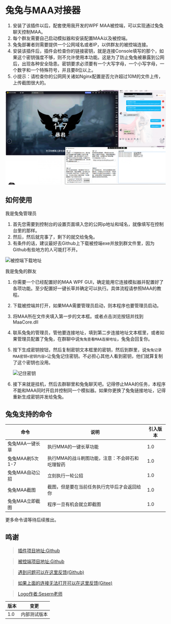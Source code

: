 # 兔兔与MAA对接器

1. 安装了该插件以后，配套使用我开发的WPF MAA被控端，可以实现通过兔兔聊天控制MAA。
2. 每个群友需要自己启动模拟器和安装配置MAA以及被控端。
3. 兔兔部署者则需要提供一个公网域名或者IP，以供群友的被控端连接。
4. 安装该插件后，插件会检查你的链接密钥，就是连接Console填写的那个，如果这个密钥强度不够，则不允许使用本功能。这是为了防止兔兔被暴露到公网后，出现各种安全隐患。密钥要求必须要有一个大写字母，一个小写字母，一个数字和一个特殊符号，并且要8位以上。
5. 小提示：请检查你的公网网关诸如Nginx配置是否允许超过10M的文件上传，上传截图很大的。

![例子](https://raw.githubusercontent.com/hsyhhssyy/amiyabot-arknights-hsyhhssyy-maa/master/docs/example.png)

## 如何使用

我是兔兔管理员

1. 首先您需要到控制台的设置页面填入您的公网ip地址和域名，就像填写在控制台里的那样。
2. 然后，然后就完事了，剩下的就交给兔兔。
3. 有条件的话，建议最好去Github上下载被控端exe并放到群文件里，因为Github有些地方的人可能打不开。

![被控端下载地址](https://github.com/hsyhhssyy/amiyabot-maa-adapter/releases/tag/v.0.0.3)

我是兔兔的群友

1. 你需要一个已经配置好的MAA WPF GUI，确定能用它连接模拟器并配置好了各项功能。至少配置好一键长草并确定可以执行。具体流程请参照MAA的教程。
2. 下载被控端并打开，如果MAA需要管理员启动，则本程序也要管理员启动。
3. 将MAA所在文件夹填入第一步的文本框。或者点击浏览按钮并找到MaaCore.dll
4. 联系兔兔的管理员，管他要连接地址，填到第二步连接地址文本框里，或者如果管理员配置了兔兔，在群聊中说`兔兔查看MAA连接地址`，兔兔会回复你。
3. 按下生成密钥按钮，然后复制密钥文本框里的密钥，然后到群里，说`兔兔记录MAA密钥<密钥内容>`让兔兔记住密钥。不必担心其他人看到密钥，他们就算复制了这个密钥也没用。

    ![记住密钥](https://raw.githubusercontent.com/hsyhhssyy/amiyabot-arknights-hsyhhssyy-maa/master/docs/remember_secret.png)

4. 接下来就是挂机，然后去群聊里和兔兔聊天吧。记得停止MAA的任务，本程序不能和MAA同时开启并控制同一个模拟器。如果你更换了兔兔链接地址，记得重新生成密钥并发给兔兔。

## 兔兔支持的命令

|  命令   | 说明  | 引入版本  |
|  ----  | ----  | ----  | 
| 兔兔MAA一键长草  | 执行MMA的一键长草功能 | 1.0 |
| 兔兔MAA刷5次1-7 | 执行MMA的战斗刷图功能，注意：不会碎石和吃理智药 | 1.0 |
| 兔兔MAA自动公招 | 立刻执行一轮公招 | 1.0 |
| 兔兔MAA截图 | 截图，但是要在当前任务执行完毕后才会返回给你 | 1.0 |
| 兔兔MAA立即截图 | 程序一旦有机会就立即截图 | 1.0 |

更多命令请等待后续推出。

## 鸣谢

> [插件项目地址:Github](https://github.com/hsyhhssyy/amiyabot-arknights-hsyhhssyy-maa/)

> [被控端项目地址:Github](https://github.com/hsyhhssyy/amiyabot-maa-adapter/)

> [遇到问题可以在这里反馈(Github)](https://github.com/hsyhhssyy/amiyabot-arknights-hsyhhssyy-maa/issues/new/)

> [如果上面的连接无法打开可以在这里反馈(Gitee)](https://gitee.com/hsyhhssyy/amiyabot-plugin-bug-report/issues/new)

> [Logo作者:Sesern老师](https://space.bilibili.com/305550122)

|  版本   | 变更  |
|  ----  | ----  |
| 1.0  | 内部测试版本 |